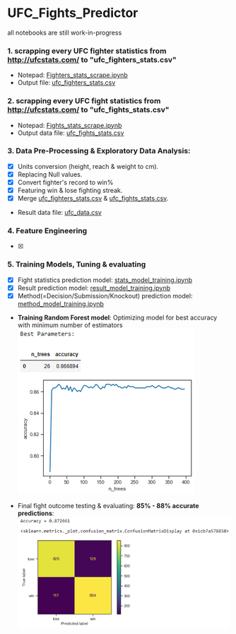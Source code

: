 # UFC_Fights_Predictor
all notebooks are still work-in-progress

### 1. scrapping every UFC fighter statistics from http://ufcstats.com/ to "ufc_fighters_stats.csv"
- Notepad: [Fighters_stats_scrape.ipynb](https://github.com/sagi778/UFC_Fights_Predictor/blob/main/notebooks/Fighters_stats_scrape.ipynb)
- Output file: [ufc_fighters_stats.csv](https://github.com/sagi778/UFC_Fights_Predictor/blob/main/data/ufc_fighters_stats.csv)

### 2. scrapping every UFC fight statistics from http://ufcstats.com/ to "ufc_fights_stats.csv"
- Notepad: [Fights_stats_scrape.ipynb](https://github.com/sagi778/UFC_Fights_Predictor/blob/main/notebooks/Fights_stats_scrape.ipynb)
- Output data file: [ufc_fights_stats.csv](https://github.com/sagi778/UFC_Fights_Predictor/blob/main/data/ufc_fights_stats.csv)

### 3. Data Pre-Processing & Exploratory Data Analysis:
- [x] Units conversion (height, reach & weight to cm).
- [x] Replacing Null values. 
- [x] Convert fighter's record to win%
- [x] Featuring win & lose fighting streak. 
- [x] Merge [ufc_fighters_stats.csv](https://github.com/sagi778/UFC_Fights_Predictor/blob/main/data/ufc_fighters_stats.csv) & [ufc_fights_stats.csv](https://github.com/sagi778/UFC_Fights_Predictor/blob/main/data/ufc_fights_stats.csv).
- Result data file: [ufc_data.csv](https://github.com/sagi778/UFC_Fights_Predictor/blob/main/data/ufc_data.csv)

### 4. Feature Engineering
- [x] 

### 5. Training Models, Tuning & evaluating 
- [x] Fight statistics prediction model: [stats_model_training.ipynb](https://github.com/sagi778/UFC_Fights_Predictor/blob/main/notebooks/stats_model_training.ipynb)
- [x] Result prediction model: [result_model_training.ipynb](https://github.com/sagi778/UFC_Fights_Predictor/blob/main/notebooks/result_model_training.ipynb)
- [x] Method(=Decision/Submission/Knockout) prediction model: [method_model_training.ipynb](https://github.com/sagi778/UFC_Fights_Predictor/blob/main/notebooks/method_model_training.ipynb)

- **Training Random Forest model**: Optimizing model for best accuracy with minimum number of estimators
![rf_model](https://github.com/sagi778/UFC_Fights_Predictor/blob/main/pic/rf_model_opt.png)

- Final fight outcome testing & evaluating:
  **85% - 88% accurate predictions**:
  ![confusion_matrix](https://github.com/sagi778/UFC_Fights_Predictor/blob/main/pic/test_score_confusion_matrix.png)
